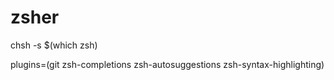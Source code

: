 # zsher


chsh -s $(which zsh)



plugins=(git zsh-completions zsh-autosuggestions zsh-syntax-highlighting)
